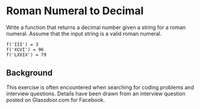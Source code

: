# Roman Numeral to Decimal
Write a function that returns a decimal number given a string for a roman numeral. Assume that the input string is a valid roman numeral.

```
f('III') = 3
f('XCVI') = 96
f('LXXIX') = 79
```
## Background
This exercise is often encountered when searching for coding problems and interview questions. Details have been drawn from an interview question posted on Glassdoor.com for Facebook.
